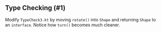 ## Type Checking (#1)

Modify `TypeCheck3.kt` by moving `rotate()` into `Shape` and returning `Shape`
to an `interface`. Notice how `turn()` becomes much cleaner.